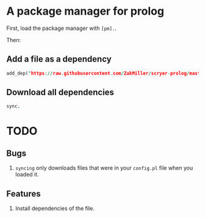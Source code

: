 # A package manager for prolog

First, load the package manager with `[pm].`.

Then:

## Add a file as a dependency

```prolog
add_dep("https://raw.githubusercontent.com/ZakMiller/scryer-prolog/master/src/lib/freeze.pl").
```

## Download all dependencies

```prolog
sync.
```

# TODO

## Bugs
1. `syncing` only downloads files that were in your `config.pl` file when you loaded it.

## Features
1. Install dependencies of the file.